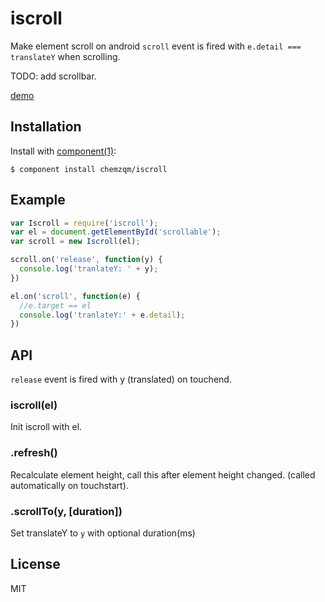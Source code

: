 # iscroll

Make element scroll on android `scroll` event is fired with `e.detail === translateY` when scrolling.

TODO: add scrollbar.

[demo](http://chemzqm.github.io/iscroll/)

## Installation

Install with [component(1)](http://component.io):

    $ component install chemzqm/iscroll

## Example

```js
var Iscroll = require('iscroll');
var el = document.getElementById('scrollable');
var scroll = new Iscroll(el);

scroll.on('release', function(y) {
  console.log('tranlateY: ' + y);
})

el.on('scroll', function(e) {
  //e.target == el
  console.log('tranlateY:' + e.detail);
})
```

## API

`release` event is fired with y (translated) on touchend.

### iscroll(el)

Init iscroll with el.

### .refresh()

Recalculate element height, call this after element height changed. (called automatically on touchstart).

### .scrollTo(y, [duration])

Set translateY to `y` with optional duration(ms)

## License

MIT
